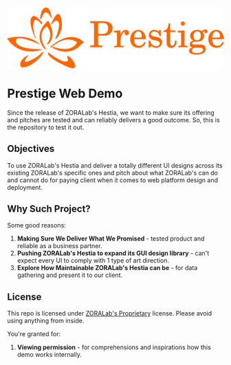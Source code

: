 [![Prestige](resources/logos/logo-1200x335.svg)](https://github.com/ZORALab/demo-web-prestige)

# Prestige Web Demo
Since the release of ZORALab's Hestia, we want to make sure its offering and
pitches are tested and can reliably delivers a good outcome. So, this is the
repository to test it out.




## Objectives
To use ZORALab's Hestia and deliver a totally different UI designs across its
existing ZORALab's specific ones and pitch about what ZORALab's can do and
cannot do for paying client when it comes to web platform design and deployment.




## Why Such Project?
Some good reasons:

1. **Making Sure We Deliver What We Promised** - tested product and reliable
   as a business partner.
2. **Pushing ZORALab's Hestia to expand its GUI design library** - can't expect
   every UI to comply with 1 type of art direction.
3. **Explore How Maintainable ZORALab's Hestia can be** - for data gathering and
   present it to our client.




## License
This repo is licensed under [ZORALab's Proprietary](/LICENSE.pdf) license.
Please avoid using anything from inside.

You're granted for:

1. **Viewing permission** - for comprehensions and inspirations how this demo
   works internally.
